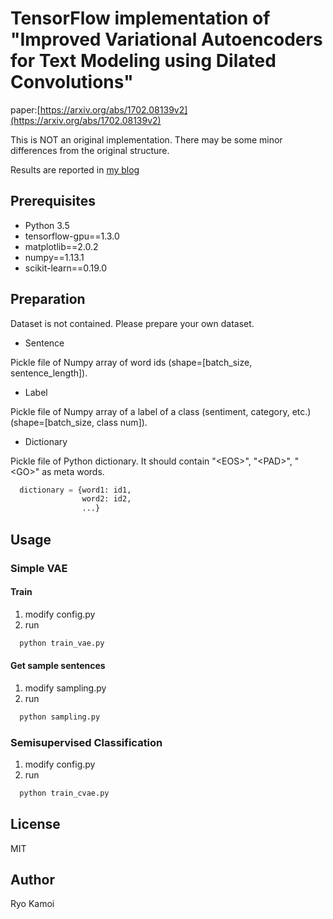 # TensorFlow implementation of "Improved Variational Autoencoders for Text Modeling using Dilated Convolutions"

paper:[https://arxiv.org/abs/1702.08139v2](https://arxiv.org/abs/1702.08139v2)

This is NOT an original implementation. There may be some minor differences from the original structure.

Results are reported in [my blog](https://sesenosannko.github.io/contents/text_g/dcnn)

## Prerequisites

 * Python 3.5
 * tensorflow-gpu==1.3.0
 * matplotlib==2.0.2
 * numpy==1.13.1
 * scikit-learn==0.19.0


## Preparation

Dataset is not contained. Please prepare your own dataset.

 * Sentence

Pickle file of Numpy array of word ids (shape=[batch_size, sentence_length]).

 * Label

Pickle file of Numpy array of a label of a class (sentiment, category, etc.) (shape=[batch_size, class num]).

 * Dictionary

Pickle file of Python dictionary. It should contain "\<EOS\>", "\<PAD\>", "\<GO\>" as meta words.

```python
  dictionary = {word1: id1,
                word2: id2,
                ...}
```

## Usage
### Simple VAE
#### Train

1. modify config.py
2. run

```bash
  python train_vae.py
```

#### Get sample sentences

1. modify sampling.py
2. run

```bash
  python sampling.py
```

### Semisupervised Classification

1. modify config.py
2. run


```bash
  python train_cvae.py
```

## License

MIT

## Author

Ryo Kamoi
